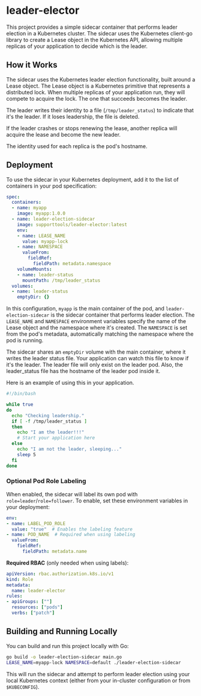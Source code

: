 # leader-elector

This project provides a simple sidecar container that performs leader election in a Kubernetes cluster. The sidecar uses the Kubernetes client-go library to create a Lease object in the Kubernetes API, allowing multiple replicas of your application to decide which is the leader.

## How it Works

The sidecar uses the Kubernetes leader election functionality, built around a Lease object. The Lease object is a Kubernetes primitive that represents a distributed lock. When multiple replicas of your application run, they will compete to acquire the lock. The one that succeeds becomes the leader.

The leader writes their identity to a file (`/tmp/leader_status`) to indicate that it's the leader. If it loses leadership, the file is deleted.

If the leader crashes or stops renewing the lease, another replica will acquire the lease and become the new leader.

The identity used for each replica is the pod's hostname.

## Deployment

To use the sidecar in your Kubernetes deployment, add it to the list of containers in your pod specification:

```yaml
spec:
  containers:
  - name: myapp
    image: myapp:1.0.0
  - name: leader-election-sidecar
    image: supporttools/leader-elector:latest
    env:
    - name: LEASE_NAME
      value: myapp-lock
    - name: NAMESPACE
      valueFrom:
        fieldRef:
          fieldPath: metadata.namespace
    volumeMounts:
    - name: leader-status
      mountPath: /tmp/leader_status
  volumes:
  - name: leader-status
    emptyDir: {}
```

In this configuration, `myapp` is the main container of the pod, and `leader-election-sidecar` is the sidecar container that performs leader election. The `LEASE_NAME` and `NAMESPACE` environment variables specify the name of the Lease object and the namespace where it's created. The `NAMESPACE` is set from the pod's metadata, automatically matching the namespace where the pod is running.

The sidecar shares an `emptyDir` volume with the main container, where it writes the leader status file. Your application can watch this file to know if it's the leader. The leader file will only exist on the leader pod. Also, the leader_status file has the hostname of the leader pod inside it.

Here is an example of using this in your application.

```bash
#!/bin/bash

while true
do
  echo "Checking leadership."
  if [ -f /tmp/leader_status ]
  then
    echo "I am the leader!!!"
    # Start your application here
  else
    echo "I am not the leader, sleeping..."
    sleep 5
  fi
done
```

### Optional Pod Role Labeling

When enabled, the sidecar will label its own pod with `role=leader`/`role=follower`.
To enable, set these environment variables in your deployment:

```yaml
env:
- name: LABEL_POD_ROLE
  value: "true"  # Enables the labeling feature
- name: POD_NAME  # Required when using labeling
  valueFrom:
    fieldRef:
      fieldPath: metadata.name
```

**Required RBAC** (only needed when using labels):
```yaml
apiVersion: rbac.authorization.k8s.io/v1
kind: Role
metadata:
  name: leader-elector
rules:
- apiGroups: [""]
  resources: ["pods"]
  verbs: ["patch"]
```

## Building and Running Locally

You can build and run this project locally with Go:

```bash
go build -o leader-election-sidecar main.go
LEASE_NAME=myapp-lock NAMESPACE=default ./leader-election-sidecar
```

This will run the sidecar and attempt to perform leader election using your local Kubernetes context (either from your in-cluster configuration or from `$KUBECONFIG`).
